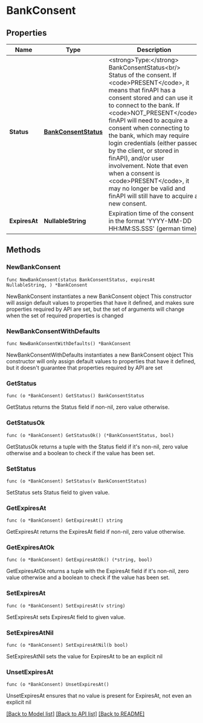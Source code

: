 # BankConsent

## Properties

Name | Type | Description | Notes
------------ | ------------- | ------------- | -------------
**Status** | [**BankConsentStatus**](BankConsentStatus.md) | &lt;strong&gt;Type:&lt;/strong&gt; BankConsentStatus&lt;br/&gt; Status of the consent. If &lt;code&gt;PRESENT&lt;/code&gt;, it means that finAPI has a consent stored and can use it to connect to the bank. If &lt;code&gt;NOT_PRESENT&lt;/code&gt;, finAPI will need to acquire a consent when connecting to the bank, which may require login credentials (either passed by the client, or stored in finAPI), and/or user involvement. Note that even when a consent is &lt;code&gt;PRESENT&lt;/code&gt;, it may no longer be valid and finAPI will still have to acquire a new consent. | 
**ExpiresAt** | **NullableString** | Expiration time of the consent in the format &#39;YYYY-MM-DD HH:MM:SS.SSS&#39; (german time). | 

## Methods

### NewBankConsent

`func NewBankConsent(status BankConsentStatus, expiresAt NullableString, ) *BankConsent`

NewBankConsent instantiates a new BankConsent object
This constructor will assign default values to properties that have it defined,
and makes sure properties required by API are set, but the set of arguments
will change when the set of required properties is changed

### NewBankConsentWithDefaults

`func NewBankConsentWithDefaults() *BankConsent`

NewBankConsentWithDefaults instantiates a new BankConsent object
This constructor will only assign default values to properties that have it defined,
but it doesn't guarantee that properties required by API are set

### GetStatus

`func (o *BankConsent) GetStatus() BankConsentStatus`

GetStatus returns the Status field if non-nil, zero value otherwise.

### GetStatusOk

`func (o *BankConsent) GetStatusOk() (*BankConsentStatus, bool)`

GetStatusOk returns a tuple with the Status field if it's non-nil, zero value otherwise
and a boolean to check if the value has been set.

### SetStatus

`func (o *BankConsent) SetStatus(v BankConsentStatus)`

SetStatus sets Status field to given value.


### GetExpiresAt

`func (o *BankConsent) GetExpiresAt() string`

GetExpiresAt returns the ExpiresAt field if non-nil, zero value otherwise.

### GetExpiresAtOk

`func (o *BankConsent) GetExpiresAtOk() (*string, bool)`

GetExpiresAtOk returns a tuple with the ExpiresAt field if it's non-nil, zero value otherwise
and a boolean to check if the value has been set.

### SetExpiresAt

`func (o *BankConsent) SetExpiresAt(v string)`

SetExpiresAt sets ExpiresAt field to given value.


### SetExpiresAtNil

`func (o *BankConsent) SetExpiresAtNil(b bool)`

 SetExpiresAtNil sets the value for ExpiresAt to be an explicit nil

### UnsetExpiresAt
`func (o *BankConsent) UnsetExpiresAt()`

UnsetExpiresAt ensures that no value is present for ExpiresAt, not even an explicit nil

[[Back to Model list]](../README.md#documentation-for-models) [[Back to API list]](../README.md#documentation-for-api-endpoints) [[Back to README]](../README.md)


